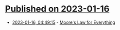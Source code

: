 # [Published on 2023-01-16](index.md)

* [2023-01-16, 04:49:15](https://news.ycombinator.com/item?id=34396934) - [Moore's Law for Everything](https://moores.samaltman.com/)
